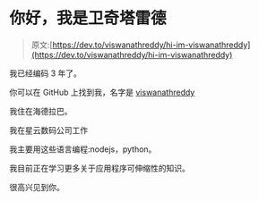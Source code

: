 # 你好，我是卫奇塔雷德

> 原文:[https://dev.to/viswanathreddy/hi-im-viswanathreddy](https://dev.to/viswanathreddy/hi-im-viswanathreddy)

我已经编码 3 年了。

你可以在 GitHub 上找到我，名字是 [viswanathreddy](https://github.com/viswanathreddy)

我住在海德拉巴。

我在星云数码公司工作

我主要用这些语言编程:nodejs，python。

我目前正在学习更多关于应用程序可伸缩性的知识。

很高兴见到你。